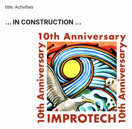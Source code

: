 title: Activities

##  ... IN CONSTRUCTION ...


<p align="center">
  <img src="../images/Logo_improtech_anniv.png" width="300">
</p>
